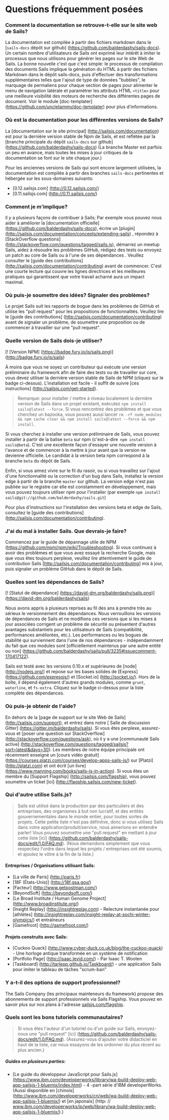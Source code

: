 # Questions fréquemment posées

### Comment la documentation se retrouve-t-elle sur le site web de Sails?

La documentation est compilée à partir des fichiers markdown dans le [`sails-docs` dépôt sur github] (https://github.com/balderdashy/sails-docs). Un certain nombre d'utilisateurs de Sails ont exprimé leur intérêt à imiter le processus que nous utilisons pour générer les pages sur le site Web de Sails. La bonne nouvelle c'est que c'est simple: le processus de compilation des documents Sails implique la génération du HTML à partir des fichiers Markdown dans le dépôt sails-docs, puis d'effectuer des transformations supplémentaires telles que l'ajout de type de données "bubbles", le marquage de permaliens pour chaque section de pages pour alimenter le menu de navigation latérale et paramétrer les attributs HTML `<title>` pour une meilleure visibilité des moteurs de recherche des différentes pages de document. Voir le module [doc-templater] (https://github.com/uncletammy/doc-templater) pour plus d'informations.


### Où est la documentation pour les différentes versions de Sails?
La [documentation sur le site principal] (http://sailsjs.com/documentation) est pour la dernière version stable de Npm de Sails, et est reflétée par la [branche principale du dépôt `sails-docs` sur github] (https://github.com/balderdashy/sails-docs) (La branche Master est parfois un peu en avance, mais toutes les mises à jour critiques de la documentation se font sur le site chaque jour.)

Pour les anciennes versions de Sails qui sont encore largement utilisées, la documentation est compilée à partir des branches `sails-docs` pertinentes et hébergée sur les sous-domaines suivants:
+ [0.12.sailsjs.com] (http://0.12.sailsjs.com/)
+ [0.11.sailsjs.com] (http://0.11.sailsjs.com/)


### Comment je m'implique?

Il y a plusieurs façons de contribuer à Sails; Par exemple vous pouvez nous aider à améliorer la [documentation officielle] (https://github.com/balderdashy/sails-docs), écrire un [plugin] (http://sailsjs.com/documentation/concepts/extending-sails) , répondez à [StackOverflow questions] (http://stackoverflow.com/questions/tagged/sails.js), démarrez un meetup Sails, aidez à résoudre les problèmes GitHub, rédigez des tests ou envoyez un patch au core de Sails ou à l'une de ses dépendances . Veuillez consulter le [guide des contributions] (http://sailsjs.com/documentation/contributing) avant de commencer. C'est une courte lecture qui couvre les lignes directrices et les meilleures pratiques qui garantissent que votre travail acharné aura un impact maximal.


### Où puis-je soumettre des idées? Signaler des problèmes?

Le projet Sails suit les rapports de bogue dans les problèmes de GitHub et utilise les "pull request" pour les propositions de fonctionnalités. Veuillez lire le [guide des contributions] (http://sailsjs.com/documentation/contributing) avant de signaler un problème, de soumettre une proposition ou de commencer à travailler sur une "pull request".


### Quelle version de Sails dois-je utiliser?

[! [Version NPM] (https://badge.fury.io/js/sails.png)] (http://badge.fury.io/js/sails)

À moins que vous ne soyez un contributeur qui exécute une version préliminaire du framework afin de faire des tests ou de travailler sur core, vous devez utiliser la dernière version stable de Sails de NPM (cliquez sur le badge ci-dessus). L'installation est facile - il suffit de suivre [ces instructions] (http://sailsjs.com/get-started).

> Remarque: pour installer / mettre à niveau localement la dernière version de Sails dans un projet existant, exécutez `npm install sails@latest --force`. Si vous rencontrez des problèmes et que vous cherchez un bazooka, vous pouvez aussi lancer `rm -rf node_modules && npm cache clear && npm install sails@latest --force && npm install`.

Si vous cherchez à installer une version préliminaire de Sails, vous pouvez installer à partir de la balise `beta` sur npm (c'est-à-dire` npm install sails@beta`). C'est une excellente façon d'essayer une nouvelle version à l'avance et de commencer à la mettre à jour avant que la version ne devienne officielle. Le candidat à la version beta npm correspond à la branche `beta` du dépôt de Sails.

Enfin, si vous aimez vivre sur le fil du rasoir, ou si vous travaillez sur l'ajout d'une fonctionnalité ou la correction d'un bug dans Sails, installez la version edge à partir de la branche `master` sur github. La version edge n'est pas publiée sur le registre car elle est constamment en développement, mais vous pouvez toujours utiliser npm pour l'installer (par exemple `npm install sails@git://github.com/balderdashy/sails.git`)

Pour plus d'instructions sur l'installation des versions beta et edge de Sails, consultez le [guide des contributions] (http://sailsjs.com/documentation/contributing).


### J'ai du mal à installer Sails. Que devrais-je faire?

Commencez par le guide de dépannage utile de NPM (https://github.com/npm/npm/wiki/Troubleshooting). Si vous continuez à avoir des problèmes et que vous avez essayé la recherche Google, mais que vous êtes toujours perplexe, veuillez lire attentivement le guide de contribution Sails [http://sailsjs.com/documentation/contributing] mis à jour, puis signaler un problème GitHub dans le dépôt
 de Sails.



### Quelles sont les dépendances de Sails?

[! [Statut de dépendance] (https://david-dm.org/balderdashy/sails.png)] (https://david-dm.org/balderdashy/sails)

Nous avons appris à plusieurs reprises au fil des ans à prendre très au sérieux le versionnement des dépendances. Nous verrouillons les versions de dépendances de Sails et ne modifions ces versions que si les mises à jour associées corrigent un problème de sécurité ou présentent d'autres avantages substantiels pour les utilisateurs de Sails (compatibilité, performances améliorées, etc.). Les performances ou les bogues de stabilité qui surviennent dans l'une de nos dépendances - indépendamment du fait que ces modules sont [officiellement maintenus par une autre entité ou non] (https://github.com/balderdashy/sails/pull/3235#issuecomment-170417122).

Sails est testé avec les versions 0.10.x et supérieures de [node] (http://nodejs.org/) et repose sur les bases solides de [Express] (https://github.com/expressjs/) et [Socket.io] (http://socket.io/). Hors de la boîte, il dépend également d'autres grands modules, comme `grunt`,` waterline`, et `fs-extra`. Cliquez sur le badge ci-dessus pour la liste complète des dépendances.


### Où puis-je obtenir de l'aide?

En dehors de la [page de support sur le site Web de Sails] (http://sailsjs.com/support), et entrez dans notre [ Salle de discussion Gitter] (https://gitter.im/balderdashy/sails). Si vous êtes perplexe, assurez-vous et [poser une question sur StackOverflow] (http://stackoverflow.com/questions/ask), où il y a une [communauté Sails active] (http://stackoverflow.com/questions/tagged/sailsjs?sort=latest&days=30). Les membres de notre équipe principale ont récemment enseigné un [cours vidéo gratuit] (https://courses.platzi.com/courses/develop-apps-sails-js/) sur [Platzi] (http://platzi.com) et ont écrit [un livre] (https://www.manning.com/books/sails-js-in-action). Si vous êtes un membre du [Support Flagship] (http://sailsjs.com/flagship), vous pouvez soumettre un ticket [ici] (http://flagship.sailsjs.com/new-ticket).


### Qui d'autre utilise Sails.js?

> Sails est utilisé dans la production par des particuliers et des entreprises, des organismes à but non lucratif, et des entités gouvernementales dans le monde entier, pour toutes sortes de projets. Cette petite liste n'est pas définitve, donc si vous utilisez Sails dans votre application/produit/service, nous aimerions en entendre parler! Vous pouvez soumettre une "pull request" en mettant à jour cette liste [ici] (https://github.com/balderdashy/sails-docs/edit/1.0/FAQ.md). (Nous demandons simplement que vous respectiez l'ordre dans lequel les projets / entreprises ont été soumis, et ajoutez le vôtre à la fin de la liste.)

#### Entreprises / Organisations utilisant Sails:
+ [La ville de Paris] (http://paris.fr)
+ [18F (États-Unis)] (http://18f.gsa.gov/)
+ [Facteur] (http://www.getpostman.com/)
+ [BeyondSoft] (http://beyondsoft.com/)
+ [Le Broad Institute / Human Genome Project] (http://www.broadinstitute.org/)
+ [Insight Replay] (http://insightreplay.com) - Relecture instantanée pour [athlètes] (http://insightreplay.com/insight-replay-at-sochi-winter-olympics/) et entraîneurs
+ [Gamefroot] (http://gamefroot.com/)

#### Projets construits avec Sails:
+ [Cuckoo Quack] (http://www.cyber-duck.co.uk/blog/the-cuckoo-quack) - Une horloge antique transformée en un système de notification
+ [Portfolio Page] (http://isaac.levid.com/) - Par Isaac T. Wooten
+ [Taskboard] (http://tarlepp.github.io/Taskboard/) - une application Sails pour imiter le tableau de tâches "scrum-ban"


### Y a-t-il des options de support professionnel?

The Sails Company (les principaux mainteneurs du framework) propose des abonnements de support professionnels via Sails Flagship. Vous pouvez en savoir plus sur nos plans à l'adresse [sailsjs.com/flagship](http://sailsjs.com/flagship).


### Quels sont les bons tutoriels communautaires?

> Si vous êtes l'auteur d'un tutoriel ou d'un guide sur Sails, envoyez-nous une "pull request" [ici] (https://github.com/balderdashy/sails-docs/edit/1.0/FAQ.md). (Assurez-vous d'ajouter votre didacticiel en haut de la liste, car nous essayons de les ordonner du plus récent au plus ancien.)

<!--
Une note rapide pour toute personne contribuant à ce fichier:

Tout d'abord, merci de faire un tutoriel! C'était plutôt cool de ta part.

Deuxièmement, lorsque vous ajoutez le tutoriel à l'une des listes ci-dessous, veuillez le suivre avec un commentaire indiquant la date à laquelle votre tutoriel a été mis à jour pour la dernière fois. (Nous essayons de garder les plus récents vers le haut de la liste.) Si vous faites un lien vers une série en cours que vous mettez à jour continuellement, ajoutez simplement la date de votre post le plus récent + l'expression '(séries en cours)' savoir pour continuer à vérifier.

Merci!
- @ rachaelshaw
-->

##### Guides en plusieurs parties:
+ [Le guide du développeur JavaScript pour Sails.js] (https://www.ibm.com/developerworks/library/wa-build-deploy-web-app-sailsjs-1-bluemix/index.html) - 4 -part série d'IBM developerWorks. (Aussi disponible en [chinois] (http://www.ibm.com/developerworks/cn/web/wa-build-deploy-web-app-sailsjs-1-bluemix/) et [en japonais] (http: // www.ibm.com/developerworks/jp/web/library/wa-build-deploy-web-app-sailsjs-1-bluemix/).)
<!-- 7-12-2016 ->
+ [SailsCasts] (http://irlnathan.github.io/sailscasts/) - Courts screencasts qui vous emmènent à travers les bases de la construction de sites Web traditionnels, d'applications mono-pages / mobiles, et d'API utilisant Sails. Parfait pour les développeurs débutants, mais suppose un peu d'expérience sur MVC.
<!-- 4-4-2015 ->
+ [Canal de développement Sails.js sur Medium] (https://medium.com/sails-js-development/)
<!-- 3-19-2015 ->
+ [Sails.js Cours sur Plurasight] (https://www.pluralsight.com/courses/two-tier-enterprise-app-api-development-angular-sails)
<!-- 2-10-2015 ->
+ Sails Développement API
  + [Modèles-Datalayer, connexions, waterline] (http://www.codeproject.com/Articles/898221/Sails-API-development-Datalayer-models-connections)
  + [Méthodes personnalisées, actions prioritaires par défaut et connexes] (http://www.codeproject.com/Articles/985730/Sails-API-development-2-2-Custom-methods-overriding-default)
<!-- 5-5-2015 ->
+ Desarrollar Webapps en temps réel:
  + [Creación] (http://jorgecasar.github.io/blog/desarrollar-webapps-realtime-creacion/)
  + [Usuarios] (http://jorgecasar.github.io/blog/desarrollar-webapps-realtime-usuarios/)
  + [Auth] (http://jorgecasar.github.io/blog/desarrollar-webapps-realtime-auth/)
  + [Auth con Passport] (http://jorgecasar.github.io/blog/desarrollar-webapps-realtime-auth-con-passport/)
<!-- 1-19-2014 ->


##### Articles et articles de blog:
+ [Twitter Dev Blog: Guest Post: Connexion Twitter avec Sails.js] (https://blog.twitter.com/2015/guest-post-twitter-sign-in-with-treelineio)
<!-- 3-25-2015 ->
+ [Guest Post sur Segment.io Blog: Webhooks avec Slack, Segment, et Sails.js / Treeline] (https://segment.com/blog/segment-webhooks-slack/)
<!-- 15/03/2015 ->
+ [Blog Postman: Gérez votre code d'amorçage du serveur Sails.js] (http://blog.getpostman.com/2015/08/28/manage-your-sailsjs-server-bootstrap-code/)
<!-- 8-28-2015 ->
+ [Sails.js sur Heroku] (https://vort3x.me/sailsjs-heroku/)
<!-- 5-19-2015 ->
+ [Angular + Sails.js (0.10.0-rc5) avec angular-sails socket.io] (https://github.com/maartendb/angular-sails-scrum-tutorial/blob/master/README.md)
<!-- 4-14-2014 ->
+ [Angulaire + Voiles! Aide!] (Https://github.com/xdissent/spinnaker) - Sails Ressources Service pour AngularJS
<!-- 8-19-2013 ->
+ [Comment créer une application Node.js en utilisant Sails.js sur un VPS Ubuntu] (https://www.digitalocean.com/community/articles/how-to-create-an-node-js-app-using- sails-js-on-an-ubuntu-vps)
<!-- 7-16-2013 ->
+ [Travailler avec des données dans Sails.js] (http://net.tutsplus.com/tutorials/javascript-ajax/working-with-data-in-sails-js/) tutoriel sur NetTuts
<!-- 6-12-2013 ->

##### Tutoriels vidéos:
+ [Jorge Casar: Introduccion a Sails.js] (https://www.youtube.com/watch?v=7_zUNTtXtcg)
<!-- 12-17-2014 ->
+ [Sails.js - Comment afficher les vues des noeuds via Ajax, une seule page, SPA] (http://www.youtube.com/watch?v=Di50_eHqI7I&feature=youtu.be)
<!-- 29/08/2013 ->
+ [Intro to Sails.js] (https://www.youtube.com/watch?v=GK-tFvpIR7c) [@mikermcneil] (https://github.com/mikermcneil) screencast original
<!-- 2-25-2013 ->

### Comment puis-je convaincre les autres filles / gars de mon équipe?

##### Articles / interviews / communiqués de presse / whitepapers / talks

> + Si vous êtes l'auteur d'un article sur Sails, envoyez-nous une "pull request" [ici] (https://github.com/balderdashy/sails-docs/edit/1.0/FAQ.md).
> + Si vous êtes une entreprise intéressée de faire un communiqué de presse sur Sails, merci de contacter @mikermcneil sur Twitter (et de lui rappeler si nécessaire!) Nous ferons tout ce qui est en notre pouvoir pour vous aider.

+ [Microsoft Case Study: Déploiement de Sails.js sur Azure Web Apps] (https://blogs.msdn.microsoft.com/partnercatalystteam/2015/07/16/y-combinator-collaboration-deploying-sailsjs-to-azure-web-apps/)
+ [InfoWorld: Pourquoi Node.js bat Java et .Net pour les applications web, mobiles et IoT] (http://www.infoworld.com/article/2975233/javascript/why-node-js-beats-java-net-for-web-mobile-iot-apps.html) _ (La rapidité, l'évolutivité, la productivité et la politique des développeurs ont tous joué un rôle dans la sélection de Sails.js / Node [AnyPresence] (http://anypresence.com) .js pour sa plate-forme de développement d'entreprise) _
+ [Anypresence & Node.js] (http://www.anypresence.com/blog/2015/03/06/anypresence-nodejs/)
+ [TechCrunch: Sails.js Financé par Y-Combinator] (http://techcrunch.com/2015/03/11/treeline-veut-demander-la-coding-out-of-building-a-backend/ )
+ [TechRepublic: Construire des applications robustes avec le framework MVC Node.js] (http://www.techrepublic.com/article/build-robust-node-applications-with-the-sails-js-mvc-framework/)
+ [L'interview de Mike avec @freddier et @cvander de Platzi] (https://www.youtube.com/watch?v=WN0YgPdPbRE)
+ [Magazine Smashing: Voile avec Sails.js] (https://www.smashingmagazine.com/2015/11/sailing-sails-js-mvc-style-framework-node-js/)
+ [Présentation à Smart City Conference & Expo 2015] (http://www.goodxense.com/blog/post/our-presentation-at-smart-city-conference-expo-2015/) (George Lu & YJ Yang)
+ Sails.js, Treeline et l'avenir de la programmation ([Article] (https://courses.platzi.com/blog/sails-js-creator-mike-mcneil-on-treeline-and-frameworks/) | ] (https://www.youtube.com/watch?v=nZKG7hLhbRs) | [Deck] (https://speakerdeck.com/mikermcneil/what-even-is-software))
+ [Entretien radio avec Mike McNeil avec Craig Crossman de ComputerAmerica] (https://www.youtube.com/watch?v=ERIvf2iUj5U&feature=youtu.be)
+ [Conception et développement de l'API UI-First: les API I d'Apigee, San Francisco, 2015] (https://speakerdeck.com/mikermcneil/i-love-apis)
+ [Choisir le bon framework pour le développement de Node.js] (https://jaxenter.com/choosing-the-right-framework-for-node-js-development-126432.html)
+ [TechCrunch: Nos 10 entreprises préférées de Y Combinator Demo Day] (https://techcrunch.com/gallery/our-10-favorite-companies-from-y-combinator-demo-day-day-1/slide/11 /)
+ [Sails.js utilisé sur le site de la ville de Paris] (https://twitter.com/parisnumerique/status/617999231182176256)
+ [Tirer le bouchon: dotJS (Paris, 2014)] (http://www.thedotpost.com/2014/11/mike-mcneil-pulling-the-plug)
+ [De Rags à Open Source] (https://speakerdeck.com/mikermcneil/all-things-open) (All Things Open, Raleigh, 2014)
+ Conférence SxSW, Austin, TX: ([2014] (https://speakerdeck.com/mikermcneil/2014-intro-to-sails-v0-dot-10-dot-x) | [2015] (https: // speakerdeck.com/mikermcneil/sxsw-2015))
+ [Plus de discussions par Mike et l'équipe de base de Sails.js] (http://lanyrd.com/profile/mikermcneil/)
+ [Web de Dessarolo: Interview w / Mike McNeil] (https://www.youtube.com/watch?v=XMpf44oV2Og) (Espagnol et anglais - anglais commence à 1:30)
+ [CapitalOne blog: Contrastant Enterprise Node.js Frameworks] (http://www.capitalone.io/blog/contrasting-enterprise-nodejs-frameworks/) (par [Azat Mardan] (https://www.linkedin.com/in/azatm), auteur du livre "Pro Express.js")
+ [Alternatives à MongoDB (article chinois)] (http://www.infoq.com/cn/news/2015/07/never-ever-mongodb)
+ [Introduction à Sails.js un cadre pour la création d'applications en temps réel] (https://abalozz.es/introduccion-a-sails-js-un-framework-para-crear-aplicaciones-realtime/)
+ [Démarrage Austin trouve le succès dans la conception sensible] (http://www.bizjournals.com/sanantonio/blog/socialmadness/2013/03/sxsw-2013-Balderdash-startup-web-app.html?ana=twt)
+ [Interact ATX] (http://www.siliconhillsnews.com/2013/03/10/flying-high-with-interact-atx-adventures-in-austin-part-3-2-1/)
+ [Introduction à Sails.js :: Node.js Conf: Italie, 2014] (http://2014.nodejsconf.it/)
+ [Startup America] (http://www.prlog.org/12038372-engine-pitches-startup-america-board-of-directors.html)
+ [tweets récents À propos Sails.js] (https://twitter.com/search?f=realtime&q=treelinehq%20OR%20%40treelinehq%20OR%20%23treelinehq%20OR%20%23treeline%20OR%20treeline.io%20ou%20sailsjs.com%20ou%20github.com%2Fbalderdashy%2Fsails%20ou%20sailsjs%20ou%20sails.js%20ou%20%23sailsjs%20ou%20%40sailsjs&src=TYPD)
Général + [Comment utiliser une source plus ouverte] (https://18f.gsa.gov/2014/11/26/how-to-use-more-open-source/) _ (18F est un bureau à l'intérieur des services nous Administration qui aide les autres agences fédérales à créer, acheter et partager des services numériques efficaces et faciles à utiliser.) _
+ [18F Open Source série Hack: Midas] (https://18f.gsa.gov/2014/10/01/open-source-hack-series-midas/)
+ (https://adtmag.com/articles/2016/02/11/express-joins-node.aspx) [Web express Les progrès du serveur dans Node.js des écosystèmes] ([auch auf Deutsch] (http: // www. heise.de/developer/meldung/IBM-uebergibt-JavaScript-Webframework-Express-an-Node-js-Foundation-3099223.html))
+ Interview avec Tim Heckel [sur InfoQ] (http://www.infoq.com/news/2013/04/Sails-0.8.9-Released)
+ [Sails.js - Une architecture MVC applications verser en temps réel Node.js] (http://www.lafermeduweb.net/billet/sails-js-une-architecture-mvc-pour-applications-real-time-node -js-1528.html)
+ [Nouvelles Hacker] (https://news.ycombinator.com/item?id=5373342)
+ [Introduction à Sails.js :: Node PDX, Portland, 2013 (Diapositives)] (http://www.slideshare.net/michaelrmcneil/node-pdx))
+ [Sail.js: un cadre MVC pour Node.js] (http://javascript.developpez.com/actu/52729/Sail-js-un-framework-MVC-pour-Node-js/)
+ [Construire Custom & Enterprise Node.js Apps avec Sails.js] (http://www.webappers.com/2013/03/29/build-custom-enterprise-node-js-apps-with-sails-js/)
+ [Nouveaux outils pour la conception et le développement web: Mars 2013] (http://www.creativebloq.com/design-tools/new-tools-web-design-and-development-march-2013-4132972)
+ [Voiles 0.8.9: Un cadre MVC en temps réel inspiré de Rails] (http://www.infoq.com/news/2013/04/Sails-0.8.9-Released)
+ [Node.js の MVC ク レ ー ワ ー ク Sails.js が 良 げ な し て て た (] (http://nantokaworks.com/?p=1101)
+ [InfoWorld: 13 frameworks fabuleux pour Node.js] (http://www.infoworld.com/article/3064653/application-development/13-fabulous-frameworks-for-nodejs.html#slide9)
+ [Nouveaux outils de conception de sites Web que vous devez consulter] (http://www.designyourway.net/blog/resources/new-web-design-tools-that-you-need-to-check-out/)
+ [Live code Sails.js avec Mike McNeil] (http://www.weezevent.com/live-code-sailsjs-avec-mike-mcneil)
+ [# hack4good ajoute des villes et accueille le créateur de Sails.js pour parler et pirater à Paris!] (http://us2.campaign-archive1.com/?u=cf9af451f2674767755b02b35&id=fb98713f48&e=b2d87b15fe)



